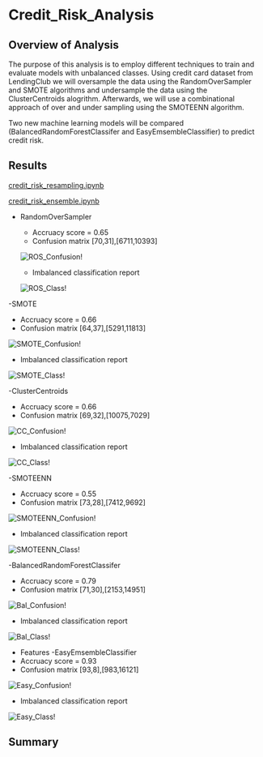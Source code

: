 # Credit_Risk_Analysis

## Overview of Analysis

The purpose of this analysis is to employ different techniques to train and evaluate models with unbalanced classes.  Using credit card dataset from LendingClub we will oversample the data using the RandomOverSampler and SMOTE algorithms and undersample the data using the ClusterCentroids alogrithm.  Afterwards, we will use a combinational approach of over and under sampling using the SMOTEENN algorithm.

Two new machine learning models will be compared (BalancedRandomForestClassifer and EasyEmsembleClassifier) to predict credit risk.

## Results

[credit_risk_resampling.ipynb]()

[credit_risk_ensemble.ipynb]()

- RandomOverSampler
  - Accruacy score = 0.65
  - Confusion matrix [70,31],[6711,10393]
  
  ![ROS_Confusion]()!
  
  - Imbalanced classification report
  
  ![ROS_Class]()!
  
-SMOTE
  - Accruacy score = 0.66
  - Confusion matrix [64,37],[5291,11813]
  
  ![SMOTE_Confusion]()!
  
  - Imbalanced classification report
  
  ![SMOTE_Class]()!
  
-ClusterCentroids
  - Accruacy score = 0.66
  - Confusion matrix [69,32],[10075,7029]
  
  ![CC_Confusion]()!
  
  - Imbalanced classification report
  
  ![CC_Class]()!
  
-SMOTEENN
  - Accruacy score = 0.55
  - Confusion matrix [73,28],[7412,9692]
  
  ![SMOTEENN_Confusion]()!
  
  - Imbalanced classification report
  
  ![SMOTEENN_Class]()!
  
-BalancedRandomForestClassifer
  - Accruacy score = 0.79
  - Confusion matrix [71,30],[2153,14951]
  
  ![Bal_Confusion]()!
  
  - Imbalanced classification report
  
  ![Bal_Class]()!
  
  - Features
-EasyEmsembleClassifier
  - Accruacy score = 0.93
  - Confusion matrix [93,8],[983,16121]
  
  ![Easy_Confusion]()!
  
  - Imbalanced classification report
  
  ![Easy_Class]()!
  

## Summary
